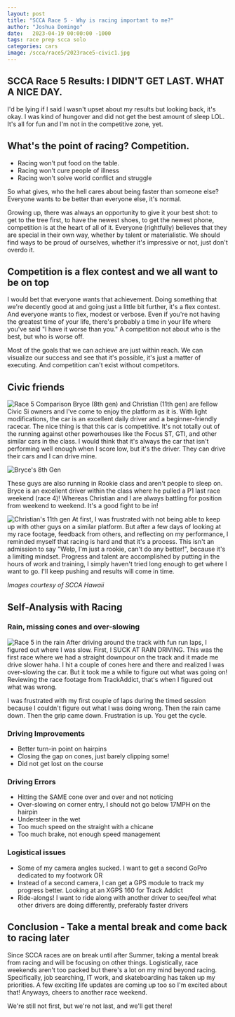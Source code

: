 ```yaml
---
layout: post
title: "SCCA Race 5 - Why is racing important to me?"
author: "Joshua Domingo"
date:   2023-04-19 00:00:00 -1000
tags: race prep scca solo  
categories: cars
image: /scca/race5/2023race5-civic1.jpg
---
```


## SCCA Race 5 Results: I DIDN'T GET LAST. WHAT A NICE DAY.
<!--- ![Race 5 Results](https://www.sudoyashi.com/assets/img/scca/race5/2023race5-9th.jpg) -->
I'd be lying if I said I wasn't upset about my results but looking back, it's okay. I was kind of hungover and did not get the best amount of sleep LOL. It's all for fun and I'm not in the competitive zone, yet.

## What's the point of racing? Competition.

- Racing won't put food on the table. 
- Racing won't cure people of illness
- Racing won't solve world conflict and struggle

So what gives, who the hell cares about being faster than someone else? Everyone wants to be better than everyone else, it's normal.

Growing up, there was always an opportunity to give it your best shot: to get to the tree first, to have the newest shoes, to get the newest phone, competition is at the heart of all of it. Everyone (rightfully) believes that they are special in their own way, whether by talent or materialistic. We should find ways to be proud of ourselves, whether it's impressive or not, just don't overdo it.

## Competition is a flex contest and we all want to be on top

I would bet that everyone wants that achievement. Doing something that we're decently good at and going just a little bit further, it's a flex contest. And everyone wants to flex, modest or verbose. Even if you're not having the greatest time of your life, there's probably a time in your life where you've said "I have it worse than you." A competition not about who is the best, but who is worse off.

Most of the goals that we can achieve are just within reach. We can visualize our success and see that it's possible, it's just a matter of executing. And competition can't exist without competitors.

## Civic friends
![Race 5 Comparison](https://www.sudoyashi.com/assets/img/scca/race5/2023race5-compare.jpg)
Bryce (8th gen) and Christian (11th gen) are fellow Civic Si owners and I've come to enjoy the platform as it is. With light modifications, the car is an excellent daily driver and a beginner-friendly racecar. The nice thing is that this car is competitive. It's not totally out of the running against other powerhouses like the Focus ST, GTI, and other similar cars in the class. I would think that it's always the car that isn't performing well enough when I score low, but it's the driver. They can drive their cars and I can drive mine.

![Bryce's 8th Gen](https://www.sccahawaii.org/gallery/_data/i/upload/2023/04/06/20230406111656-5888ba8c-me.jpg)

These guys are also running in Rookie class and aren't people to sleep on. Bryce is an excellent driver within the class where he pulled a P1 last race weekend (race 4)! Whereas Christian and I are always battling for position from weekend to weekend. It's a good fight to be in!

![Christian's 11th gen](https://www.sccahawaii.org/gallery/_data/i/upload/2023/04/06/20230406112257-f110b4f2-me.jpg)
At first, I was frustrated with not being able to keep up with other guys on a similar platform. But after a few days of looking at my race footage, feedback from others, and reflecting on my performance, I reminded myself that racing is hard and that it's a process. This isn't an admission to say "Welp, I'm just a rookie, can't do any better!", because it's a limiting mindset. Progress and talent are accomplished by putting in the hours of work and training, I simply haven't tried long enough to get where I want to go. I'll keep pushing and results will come in time.

*Images courtesy of SCCA Hawaii*

## Self-Analysis with Racing

### Rain, missing cones and over-slowing
![Race 5 in the rain](https://www.sudoyashi.com/assets/img/scca/race5/2023race5-civic.JPG)
After driving around the track with fun run laps, I figured out where I was slow. First, I SUCK AT RAIN DRIVING. This was the first race where we had a straight downpour on the track and it made me drive slower haha. I hit a couple of cones here and there and realized I was over-slowing the car. But it took me a while to figure out what was going on! Reviewing the race footage from TrackAddict, that's when I figured out what was wrong.

I was frustrated with my first couple of laps during the timed session because I couldn't figure out what I was doing wrong. Then the rain came down. Then the grip came down. Frustration is up. You get the cycle.


### Driving Improvements 
- Better turn-in point on hairpins
- Closing the gap on cones, just barely clipping some!
- Did not get lost on the course

### Driving Errors
- Hitting the SAME cone over and over and not noticing
- Over-slowing on corner entry, I should not go below 17MPH on the hairpin
- Understeer in the wet
- Too much speed on the straight with a chicane
- Too much brake, not enough speed management

### Logistical issues
- Some of my camera angles sucked. I want to get a second GoPro dedicated to my footwork OR
- Instead of a second camera, I can get a GPS module to track my progress better. Looking at an XGPS 160 for Track Addict
- Ride-alongs! I want to ride along with another driver to see/feel what other drivers are doing differently, preferably faster drivers


## Conclusion - Take a mental break and come back to racing later

Since SCCA races are on break until after Summer, taking a mental break from racing and will be focusing on other things. Logistically, race weekends aren't too packed but there's a lot on my mind beyond racing. Specifically, job searching, IT work, and skateboarding has taken up my priorities. A few exciting life updates are coming up too so I'm excited about that! Anyways, cheers to another race weekend.

We're still not first, but we're not last, and we'll get there!
